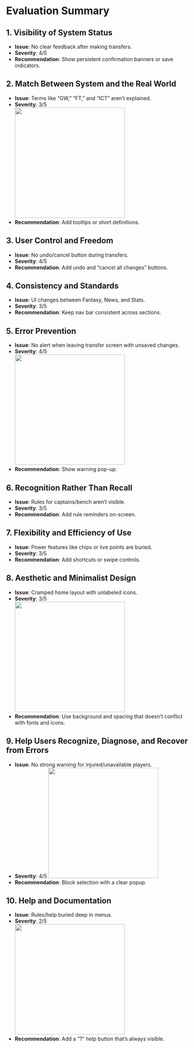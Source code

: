 # Evaluation Summary

## 1. Visibility of System Status
- **Issue**: No clear feedback after making transfers.
- **Severity**: 4/5   
- **Recommendation**: Show persistent confirmation banners or save indicators.

## 2. Match Between System and the Real World
- **Issue**: Terms like “GW,” “FT,” and “ICT” aren’t explained.
- **Severity**: 3/5  
  <img src="https://github.com/user-attachments/assets/11b3aba7-da04-42c4-b31a-3d5db95087de" width="300">
- **Recommendation**: Add tooltips or short definitions.

## 3. User Control and Freedom
- **Issue**: No undo/cancel button during transfers.
- **Severity**: 4/5    
- **Recommendation**: Add undo and “cancel all changes” buttons.

## 4. Consistency and Standards
- **Issue**: UI changes between Fantasy, News, and Stats.
- **Severity**: 3/5    
- **Recommendation**: Keep nav bar consistent across sections.

## 5. Error Prevention
- **Issue**: No alert when leaving transfer screen with unsaved changes.
- **Severity**: 4/5  
  <img src="https://github.com/user-attachments/assets/431a0922-2928-4a5b-a6b8-a0f44b81c36d" width="300">
- **Recommendation**: Show warning pop-up.

## 6. Recognition Rather Than Recall
- **Issue**: Rules for captains/bench aren’t visible.
- **Severity**: 3/5   
- **Recommendation**: Add rule reminders on-screen.

## 7. Flexibility and Efficiency of Use
- **Issue**: Power features like chips or live points are buried.
- **Severity**: 3/5    
- **Recommendation**: Add shortcuts or swipe controls.

## 8. Aesthetic and Minimalist Design
- **Issue**: Cramped home layout with unlabeled icons.
- **Severity**: 3/5  
  <img src="https://github.com/user-attachments/assets/7717bc31-36e8-48ec-a298-9540477396ca" width="300"> 
- **Recommendation**: Use background and spacing that doesn't conflict with fonts and icons.

## 9. Help Users Recognize, Diagnose, and Recover from Errors
- **Issue**: No strong warning for injured/unavailable players.
- **Severity**: 4/5
  <img src="https://github.com/user-attachments/assets/4de0ce2d-4565-4350-9179-966045a7da7f" width="300">
- **Recommendation**: Block selection with a clear popup.

## 10. Help and Documentation
- **Issue**: Rules/help buried deep in menus.
- **Severity**: 2/5  
  <img src="https://github.com/user-attachments/assets/9a9d4878-2a39-433a-b2c8-2dbc4f4e7138" width="300">
- **Recommendation**: Add a “?” help button that’s always visible.
